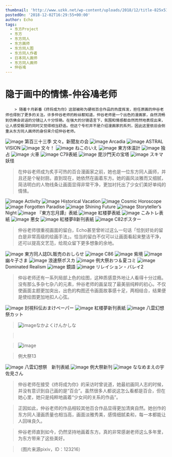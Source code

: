 ```yaml
---
thumbnail: 'http://www.uzkk.net/wp-content/uploads/2018/12/title-825x510.jpg'
postedOn: '2018-12-02T16:29:55+00:00'
author: Echo
tags:
  - 东方Project
  - 东方
  - 东方同人
  - 东方画师
  - 东方同人图
  - 东方同人作者
  - 日本同人画师
  - 东方同人画师
  - 仲谷鳰
---
```


# 隐于画中的情愫-仲谷鳰老师

		> 随着十月新番《终将成为你》这部被称为硬核百合作品的热度挥发，担任原画的仲谷老师也得到了更多的关注。许多仲谷老师的粉丝都知道，仲谷老师是一个出色的漫画家，自然流畅到仿佛会说话的分镜让人十分惊艳。在强大的分镜语言下，氛围和情感都自然而然地表现出来，让人感受极深的同时又觉得相当舒适。但这个专栏并不是介绍漫画家的系列，因此这里依旧会侧重从东方同人画师的身份来介绍仲谷老师。

> 

![image](http://www.uzkk.net/wp-content/uploads/2018/12/71559253_p0.jpg)
第百三十三季 文々。新聞友の会
![image](http://www.uzkk.net/wp-content/uploads/2018/12/27367823_p0.jpg)
Arcadia
![image](http://www.uzkk.net/wp-content/uploads/2018/12/23900405_p0.jpg)
ASTRAL VISION
![image](http://www.uzkk.net/wp-content/uploads/2018/12/25309878_p0.jpg)
文々！
![image](http://www.uzkk.net/wp-content/uploads/2018/12/27252228_p0.jpg)
ねこのいえ
![image](http://www.uzkk.net/wp-content/uploads/2018/12/12677682_p0.jpg)
東方体温計
![image](http://www.uzkk.net/wp-content/uploads/2018/12/20359847_p0.jpg)
独占
![image](http://www.uzkk.net/wp-content/uploads/2018/12/11502846_p0.jpg)
火車
![image](http://www.uzkk.net/wp-content/uploads/2018/12/14981336_p0.jpg)
C79表紙
![image](http://www.uzkk.net/wp-content/uploads/2018/12/15065009_p0.jpg)
毘沙門天の宝塔
![image](http://www.uzkk.net/wp-content/uploads/2018/12/9058612_p0.jpg)
スキマ妖怪
> 在仲谷老师成为炙手可热的百合漫画家之前，她也是一位东方同人画师，并且还是个秘封厨。直到现在，她依然在画着东方。她的画风淡雅而又细腻，简洁明白的人物线条让画面显得非常干净，更加衬托出了少女们美好单纯的情愫。

![image](http://www.uzkk.net/wp-content/uploads/2018/12/32281464_p0.jpg)
Activity
![image](http://www.uzkk.net/wp-content/uploads/2018/12/40410155_p0.jpg)
Historical Vacation
![image](http://www.uzkk.net/wp-content/uploads/2018/12/47680474_p0.jpg)
Cosmic Horoscope
![image](http://www.uzkk.net/wp-content/uploads/2018/12/54056648_p0.jpg)
Forgotten Paradise
![image](http://www.uzkk.net/wp-content/uploads/2018/12/56624394_p0.jpg)
Shining Future
![image](http://www.uzkk.net/wp-content/uploads/2018/12/69822364_p0.jpg)
Storyteller’s Night
![image](http://www.uzkk.net/wp-content/uploads/2018/12/13607308_p0.jpg)
『東方忘月譚』表紙
![image](http://www.uzkk.net/wp-content/uploads/2018/12/13211299_p0-1024x717.jpg)
紅楼夢表紙
![image](http://www.uzkk.net/wp-content/uploads/2018/12/21004661_p0-1024x716.jpg)
こみトレ表紙
![image](http://www.uzkk.net/wp-content/uploads/2018/12/36221398_p0-1024x655.jpg)
悪女
![image](http://www.uzkk.net/wp-content/uploads/2018/12/30166419_p0.png)
紅楼夢8新刊表紙
![image](http://www.uzkk.net/wp-content/uploads/2018/12/29118318_p0.png)
C82ポスター
> 仲谷老师很重视画面的留白，Echo甚至曾听过这么一句话「恰到好处的留白是非常高级的绘画手法」。恰当的留白不仅可以让画面看起来整洁干净，还可以提高文艺范，给观众留下更多想象的余地。

![image](http://www.uzkk.net/wp-content/uploads/2018/12/62412043_p0.png)
東方同人誌DL販売のおしらせ
![image](http://www.uzkk.net/wp-content/uploads/2018/12/45207159_p0.jpg)
C86
![image](http://www.uzkk.net/wp-content/uploads/2018/12/9097644_p0-717x1024.jpg)
紫境
![image](http://www.uzkk.net/wp-content/uploads/2018/12/8171765_p0-878x1024.png)
幽々子さま
![image](http://www.uzkk.net/wp-content/uploads/2018/12/19832968_p0-658x1024.jpg)
浪速祭ポスカ
![image](http://www.uzkk.net/wp-content/uploads/2018/12/36095520_p0.jpg)
例大祭おつ＆夏コミ
![image](http://www.uzkk.net/wp-content/uploads/2018/12/62637312_p0.jpg)
Dominated Realism
![image](http://www.uzkk.net/wp-content/uploads/2018/12/51675597_p0.png)
鏡語
![image](http://www.uzkk.net/wp-content/uploads/2018/12/47691386_p0-1024x512.jpg)
リレイション・バレイ2
> 仲谷老师还有一系列局部上色的绘图，这种质感意外地让人看得十分过瘾。没有那么多杂七杂八的元素，仲谷老师的画呈现了最美丽纯粹的初心。不仅使画面主题更加突出，出色的构图还令画面故事感十足，两相结合，结果便是使绘图更加地扣人心弦。

![image](http://www.uzkk.net/wp-content/uploads/2018/12/23845853_p0.jpg)
封視科伝おまけペーパー
![image](http://www.uzkk.net/wp-content/uploads/2018/12/22133457_p0-1024x717.jpg)
紅楼夢新刊表紙
![image](http://www.uzkk.net/wp-content/uploads/2018/12/23239147_p0.jpg)
八雲幻想祭カット
> ![image](http://www.uzkk.net/wp-content/uploads/2018/12/16460048_p0-1024x724.jpg)なかよくけんかしな

>  

> ![image](http://www.uzkk.net/wp-content/uploads/2018/12/56729429_p0.jpg) 

> 例大祭13

![image](http://www.uzkk.net/wp-content/uploads/2018/12/24824636_p0.png)
八雲幻想祭　新刊表紙
![image](http://www.uzkk.net/wp-content/uploads/2018/12/35749812_p0.jpg)
例大祭新刊
![image](http://www.uzkk.net/wp-content/uploads/2018/12/54125836_p0-1024x559.jpg)
ななめまえの宇佐見さん
> 仲谷老师在接受《终将成为你》的采访时曾说道，她最初画同人志的时候，并没有意识到自己画的是“百合”。虽然很多人都说这怎么看都是百合，但在她心里，她只是纯粹地画着“少女间的关系的作品”。

> 正因如此，仲谷老师的作品相较其他百合作品显得更加清爽自然。她创作的东方同人漫画质量也相当高，画面淡雅秀美，感情细腻柔和，每一本都能让人回味良久。

> 仲谷老师直到如今，仍然坚持地画着东方。真的非常感谢老师这么多年里，为东方带来了这些美好。

> （图片来源pixiv，ID：123216）

	